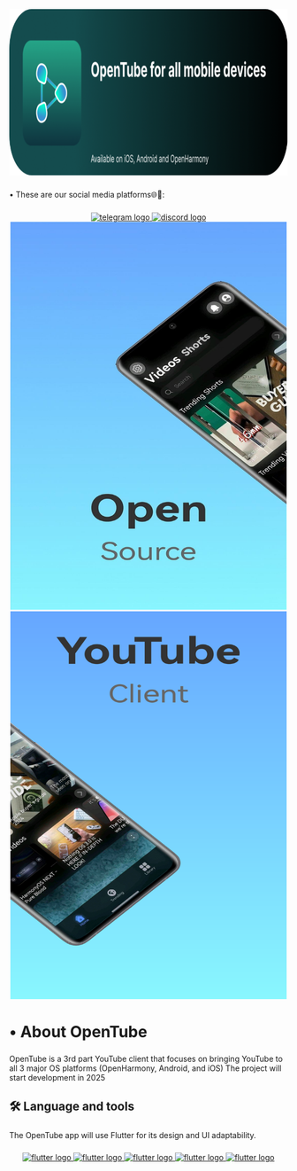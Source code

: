 <div align="center">
     <a href="https://github.com/Open-Tube-Project/OpenTube" target="_blank">
          </a>
    <img src="https://github.com/Open-Tube-Project/OpenTube/blob/main/opentube_.png" width="4000" height="300" alt="logo"  />
</div>

###


<p align="left">• These are our social media platforms🌐📲:</p>

###

<div align="center">
  <a href="https://t.me/+eoIIb0Of-yM5MzA0" target="_blank">
    <img src="https://raw.githubusercontent.com/maurodesouza/profile-readme-generator/master/src/assets/icons/social/telegram/default.svg" width="51" height="36" alt="telegram logo"  />
  </a>
  <a href="https://discord.com/invite/tnXdmkTzD2" target="_blank">
    <img src="https://raw.githubusercontent.com/maurodesouza/profile-readme-generator/master/src/assets/icons/social/discord/default.svg" width="51" height="36" alt="discord logo"  />
  </a>
</div>

<div align="center">
  <a>
    <img src="https://github.com/Open-Tube-Project/OpenTube/blob/main/1ot.jpeg" width="500" height="700" alt=""  />
  </a>
  <a>
    <img src="https://github.com/Open-Tube-Project/OpenTube/blob/main/2ot.png" width="500" height="700" alt=""  />
  </a>
</div>


<h1 align="left">• About OpenTube</h1>

###

<p align="left">OpenTube is a 3rd part YouTube client that focuses on bringing YouTube to all 3 major OS platforms (OpenHarmony, Android, and iOS)
The project will start development in 2025</p>

###

<h2 align="left">🛠 Language and tools</h2>

###

<p align="left">The OpenTube app will use Flutter for its design and UI adaptability.</p>
<p OpenTube as an app will be written in Dart for the core video pulling mechanic.</p>
<p OpenTube will use Kotlin code for android development, Swift for iOS development and ArkTS for OpenHarmony app development.</p>

###

<div align="center">
  <a href="https://flutter.dev/" target="_blank">
  <img src="https://cdn.jsdelivr.net/gh/devicons/devicon/icons/flutter/flutter-original.svg" height="40" alt="flutter logo"  />
  </a>
       <a href="https://dart.dev/" target="_blank">
  <img src="https://static-00.iconduck.com/assets.00/dart-icon-511x512-jhyea1ft.png" height="40" alt="flutter logo"  />
  </a>
       <a href="https://kotlinlang.org/" target="_blank">
  <img src="https://zakhcodelabs.com/wp-content/uploads/2020/08/icon-kotlin-1024.png" height="40" alt="flutter logo"  />
  </a>
      <a href="https://developer.apple.com/swift/" target="_blank">
  <img src="https://developer.apple.com/assets/elements/icons/swift/swift-96x96.png" height="40" alt="flutter logo"  />
  </a>
      <a href="https://developer.huawei.com/consumer/cn/arkts/" target="_blank">
  <img src="https://developer.huawei.com/allianceCmsResource/resource/HUAWEI_Developer_VUE/images/Ark/overview-pathway/ArkTS-icon-gaoqing.png" height="40" alt="flutter logo"  />
  </a>
</div>
